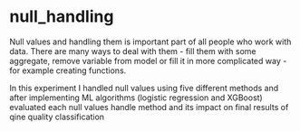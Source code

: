 # null_handling
Null values and handling them is important part of all people who work with data. There are many ways to deal with them - fill them with some aggregate, 
remove variable from model or fill it in more complicated way - for example creating functions.

In this experiment I handled null values using five different methods and after implementing ML algorithms (logistic regression and XGBoost) evaluated each null values handle method and its impact on final results of qine quality classification
